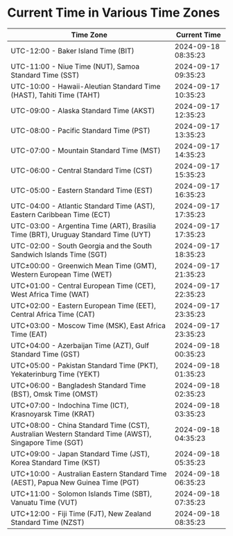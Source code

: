 # Current Time in Various Time Zones

| Time Zone | Current Time |
|-----------|--------------|
| UTC-12:00 - Baker Island Time (BIT) | 2024-09-18 08:35:23 |
| UTC-11:00 - Niue Time (NUT), Samoa Standard Time (SST) | 2024-09-17 09:35:23 |
| UTC-10:00 - Hawaii-Aleutian Standard Time (HAST), Tahiti Time (TAHT) | 2024-09-17 10:35:23 |
| UTC-09:00 - Alaska Standard Time (AKST) | 2024-09-17 12:35:23 |
| UTC-08:00 - Pacific Standard Time (PST) | 2024-09-17 13:35:23 |
| UTC-07:00 - Mountain Standard Time (MST) | 2024-09-17 14:35:23 |
| UTC-06:00 - Central Standard Time (CST) | 2024-09-17 15:35:23 |
| UTC-05:00 - Eastern Standard Time (EST) | 2024-09-17 16:35:23 |
| UTC-04:00 - Atlantic Standard Time (AST), Eastern Caribbean Time (ECT) | 2024-09-17 17:35:23 |
| UTC-03:00 - Argentina Time (ART), Brasília Time (BRT), Uruguay Standard Time (UYT) | 2024-09-17 17:35:23 |
| UTC-02:00 - South Georgia and the South Sandwich Islands Time (SGT) | 2024-09-17 18:35:23 |
| UTC±00:00 - Greenwich Mean Time (GMT), Western European Time (WET) | 2024-09-17 21:35:23 |
| UTC+01:00 - Central European Time (CET), West Africa Time (WAT) | 2024-09-17 22:35:23 |
| UTC+02:00 - Eastern European Time (EET), Central Africa Time (CAT) | 2024-09-17 23:35:23 |
| UTC+03:00 - Moscow Time (MSK), East Africa Time (EAT) | 2024-09-17 23:35:23 |
| UTC+04:00 - Azerbaijan Time (AZT), Gulf Standard Time (GST) | 2024-09-18 00:35:23 |
| UTC+05:00 - Pakistan Standard Time (PKT), Yekaterinburg Time (YEKT) | 2024-09-18 01:35:23 |
| UTC+06:00 - Bangladesh Standard Time (BST), Omsk Time (OMST) | 2024-09-18 02:35:23 |
| UTC+07:00 - Indochina Time (ICT), Krasnoyarsk Time (KRAT) | 2024-09-18 03:35:23 |
| UTC+08:00 - China Standard Time (CST), Australian Western Standard Time (AWST), Singapore Time (SGT) | 2024-09-18 04:35:23 |
| UTC+09:00 - Japan Standard Time (JST), Korea Standard Time (KST) | 2024-09-18 05:35:23 |
| UTC+10:00 - Australian Eastern Standard Time (AEST), Papua New Guinea Time (PGT) | 2024-09-18 06:35:23 |
| UTC+11:00 - Solomon Islands Time (SBT), Vanuatu Time (VUT) | 2024-09-18 07:35:23 |
| UTC+12:00 - Fiji Time (FJT), New Zealand Standard Time (NZST) | 2024-09-18 08:35:23 |

